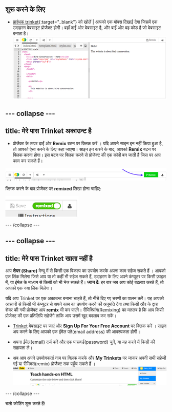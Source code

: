 ## शुरू करने के लिए

- [प्रारंभक trinket](http://dojo.soy/se-html1-start){:target="_blank"} को खोलें | आपको एक बॉक्स दिखाई देगा जिसमें एक उदाहरण वेबसाइट प्रोजैक्ट होगी। वहाँ दाईं ओर वेबसाइट है, और बाईं ओर वह कोड है जो वेबसाइट बनाता है। ![वेब पेज और ट्रिंकेट में कोड](images/tktHTMLStartingPoint.png)


--- collapse ---
---
title: मेरे पास Trinket अकाउन्ट है
---

- प्रोजैक्ट के ऊपर दाईं ओर **Remix** बटन पर क्लिक करें । यदि आपने साइन इन नहीं किया हुआ है, तो आपको ऐसा करने के लिए कहा जाएगा। साइन इन करने के बाद, आपको **Remix**  बटन पर क्लिक करना होगा। इस बटन पर क्लिक करने से प्रोजेक्ट की एक कॉपी बन जाती है जिस पर आप काम कर सकते हैं।

![Remix बटन](images/tktRemixButtonArrow.png)

क्लिक करने के बाद प्रोजैक्ट पर **remixed** लिखा होना चाहिए:

![बटन अब "remixed"" कहता है](images/tktRemixedSmall.png)

--- /collapse ---

--- collapse ---
---
title: मेरे पास Trinket खाता नहीं है
---

आप **शेयर (Share)** मेन्यू में से किसी एक विकल्प का उपयोग करके अपना काम सहेज सकते हैं । आपको एक लिंक मिलेगा जिसे आप या तो कहीं भी सहेज सकते हैं, उदाहरण के लिए अपने कंप्यूटर पर किसी फ़ाइल में, या ईमेल के माध्यम से किसी को भी भेज सकते हैं। **ध्यान दें:** हर बार जब आप कोई बदलाव करते हैं, तो आपको एक नया लिंक मिलेगा।

यदि आप Trinket पर एक अकाउन्ट बनाना चाहते हैं, तो नीचे दिए गए चरणों का पालन करें। यह आपको आसानी से किसी भी कंप्यूटर से अपने काम का उपयोग करने की अनुमति देगा तथा किसी और के द्वारा शेयर की गयी प्रोजैक्ट आप **remix** भी कर पाएंगे। रीमिक्सिंग(Remixing) का मतलब है कि आप किसी प्रोजेक्ट की एक प्रतिलिपि सहेजेंगे ताकि आप उसमें खुद बदलाव कर सकें।

- [Trinket](http://dojo.soy/trinket) वेबसाइट पर जाएं और **Sign Up For Your Free Account** पर क्लिक करें । साइन अप करने के लिए आपको एक ईमेल पते(email address) की आवश्यकता होगी।

- अपना ईमेल(email) दर्ज करें और एक पासवर्ड(password) चुनें, या यह करने में किसी की सहायता ले।

- अब आप अपने उपयोगकर्ता नाम पर क्लिक करके और **My Trinkets** पर जाकर अपनी सभी सहेजी गई या रीमिक्स(remix) प्रोजैक्ट तक पहुँच सकते हैं । !["My Trinkets" मेनू आइटम](images/MyTrinketsMenuWide.png)

--- /collapse ---

चलो कोडिंग शुरू करते हैं!

